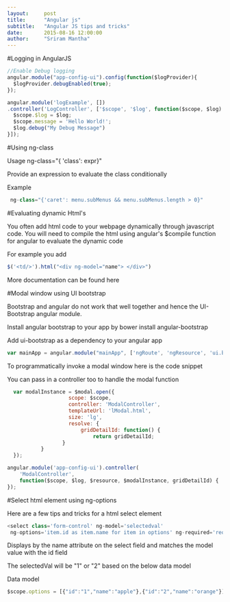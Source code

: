 ```yaml
---
layout:     post
title:      "Angular js"
subtitle:   "Angular JS tips and tricks"
date:       2015-08-16 12:00:00
author:     "Sriram Mantha"
---
```


#Logging in AngularJS

```javascript
//Enable Debug logging
angular.module("app-config-ui").config(function($logProvider){
  $logProvider.debugEnabled(true);
});
```

```javascript
angular.module('logExample', [])
.controller('LogController', ['$scope', '$log', function($scope, $log) {
  $scope.$log = $log;
  $scope.message = 'Hello World!';
  $log.debug("My Debug Message")
}]);
```


#Using ng-class

Usage 
 ng-class="{ 'class': expr}"

Provide an expression to evaluate the class conditionally

Example
```javascript
 ng-class="{'caret': menu.subMenus && menu.subMenus.length > 0}"
 ```


#Evaluating dynamic Html's

You often add html code to your webpage dynamically through javascript code. 
You will need to compile the html using angular's $compile function for angular to evaluate the dynamic code

For example you add
```javascript
$('<td/>').html("<div ng-model="name"> </div>")
```

More documentation can be found here



#Modal window using UI bootstrap

Bootstrap and angular do not work that well together and hence the UI-Bootstrap angular module.

Install angular bootstrap to your app by 
bower install angular-bootstrap

Add ui-bootstrap as a dependency to your angular app

```javascript
var mainApp = angular.module("mainApp", ['ngRoute', 'ngResource', 'ui.bootstrap', 'appcore']);
```

To programmatically  invoke a modal window here is the code snippet

You can pass in a controller too to handle the modal function

```javascript
  var modalInstance = $modal.open({
                    scope: $scope,
                    controller: 'ModalController',
                    templateUrl: 'lModal.html',
                    size: 'lg',
                    resolve: {
                        gridDetailId: function() {
                            return gridDetailId;
                  }
           }
  });

angular.module('app-config-ui').controller(
    'ModalController',
    function($scope, $log, $resource, $modalInstance, gridDetailId) {
});
```


#Select html element using ng-options

Here are a few tips and tricks for a html select element

```javascript
<select class='form-control' ng-model='selectedval' 
 ng-options='item.id as item.name for item in options' ng-required='required'><option value=''>-- select --</option></select>
```

Displays by the name attribute on the select field and matches the model value with the id field

The selectedVal will be "1" or "2" based on the below data model

Data model

```javascript
$scope.options = [{"id":"1","name":"apple"},{"id":"2","name":"orange"}];
```